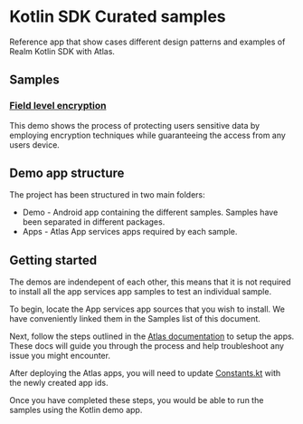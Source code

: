 # Kotlin SDK Curated samples

Reference app that show cases different design patterns and examples of Realm Kotlin SDK with Atlas.

## Samples

### [Field level encryption](apps/field-encryption/README.md)

This demo shows the process of protecting users sensitive data by employing encryption techniques while guaranteeing the access from any users device.

## Demo app structure

The project has been structured in two main folders:

- Demo - Android app containing the different samples. Samples have been separated in different packages.
- Apps - Atlas App services apps required by each sample.

## Getting started

The demos are indendepent of each other, this means that it is not required to install all the app services app samples to test an individual sample.

To begin, locate the App services app sources that you wish to install. We have conveniently linked them in the Samples list of this document.

Next, follow the steps outlined in the [Atlas documentation](https://www.mongodb.com/docs/atlas/app-services/apps/create/) to setup the apps. These docs will guide you through the process and help troubleshoot any issue you might encounter.

After deploying the Atlas apps, you will need to update [Constants.kt](demo/src/main/java/io/realm/curatedsyncexamples/Constants.kt) with the newly created app ids.

Once you have completed these steps, you would be able to run the samples using the Kotlin demo app.